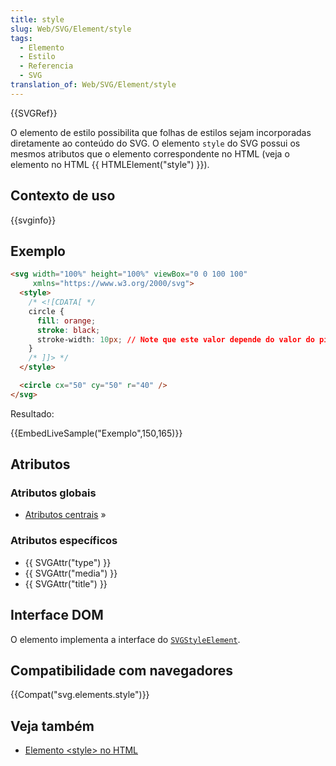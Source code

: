 ```yaml
---
title: style
slug: Web/SVG/Element/style
tags:
  - Elemento
  - Estilo
  - Referencia
  - SVG
translation_of: Web/SVG/Element/style
---
```

{{SVGRef}}

O elemento de estilo possibilita que folhas de estilos sejam incorporadas diretamente ao conteúdo do SVG. O elemento `style` do SVG possui os mesmos atributos que o elemento correspondente no HTML (veja o elemento no HTML {{ HTMLElement("style") }}).

## Contexto de uso

{{svginfo}}

## Exemplo

```html
<svg width="100%" height="100%" viewBox="0 0 100 100"
     xmlns="https://www.w3.org/2000/svg">
  <style>
    /* <![CDATA[ */
    circle {
      fill: orange;
      stroke: black;
      stroke-width: 10px; // Note que este valor depende do valor do pixel definido no viewBox
    }
    /* ]]> */
  </style>

  <circle cx="50" cy="50" r="40" />
</svg>
```

Resultado:

{{EmbedLiveSample("Exemplo",150,165)}}

## Atributos

### Atributos globais

- [Atributos centrais](/en/SVG/Attribute#Core) »

### Atributos específicos

- {{ SVGAttr("type") }}
- {{ SVGAttr("media") }}
- {{ SVGAttr("title") }}

## Interface DOM

O elemento implementa a interface do [`SVGStyleElement`](/en/DOM/SVGStyleElement).

## Compatibilidade com navegadores

{{Compat("svg.elements.style")}}

## Veja também

- [Elemento \<style> no HTML](/en/HTML/Element/style)
